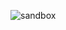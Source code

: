 ![sandbox](http://2.bp.blogspot.com/-AmYTKQp9Gpc/UIlPB5ELA1I/AAAAAAAAFdU/chZohtVyJ4U/s1600/los-sandbox.jpg)
